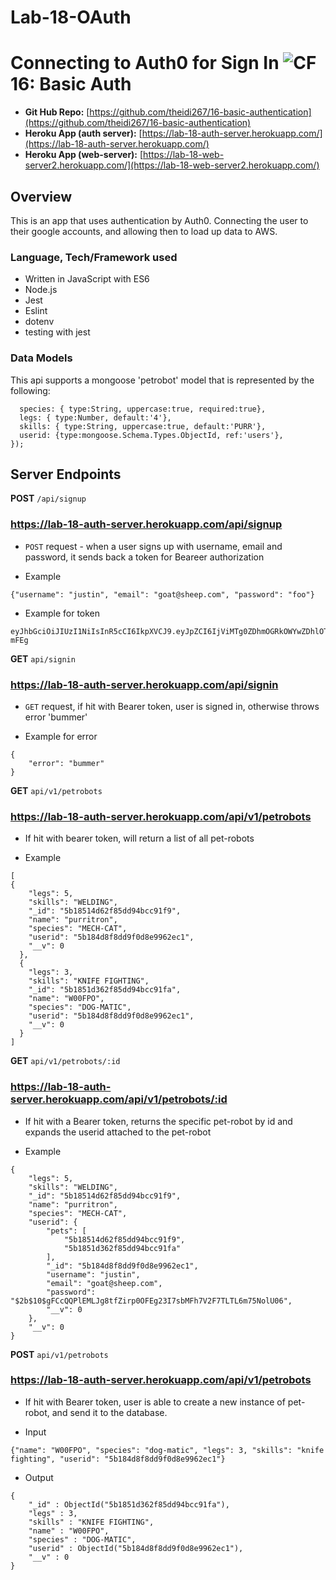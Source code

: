 # Lab-18-OAuth
Connecting to Auth0 for Sign In
![CF](https://camo.githubusercontent.com/70edab54bba80edb7493cad3135e9606781cbb6b/687474703a2f2f692e696d6775722e636f6d2f377635415363382e706e67) 16: Basic Auth
===

* **Git Hub Repo:** [https://github.com/theidi267/16-basic-authentication](https://github.com/theidi267/16-basic-authentication)
* **Heroku App (auth server):** [https://lab-18-auth-server.herokuapp.com/](https://lab-18-auth-server.herokuapp.com/)
* **Heroku App (web-server):** [https://lab-18-web-server2.herokuapp.com/](https://lab-18-web-server2.herokuapp.com/)

## Overview
This is an app that uses authentication by Auth0. Connecting the user to their google accounts, and allowing then to load up data to AWS.

### Language, Tech/Framework used
- Written in JavaScript with ES6
- Node.js
- Jest
- Eslint
- dotenv
- testing with jest

### Data Models

This api supports a mongoose 'petrobot' model that is represented by the following:
```name: { type:String, required:true },
  species: { type:String, uppercase:true, required:true},
  legs: { type:Number, default:'4'},
  skills: { type:String, uppercase:true, default:'PURR'},
  userid: {type:mongoose.Schema.Types.ObjectId, ref:'users'},
});
```

## Server Endpoints

**POST** `/api/signup`

### https://lab-18-auth-server.herokuapp.com/api/signup
* `POST` request - when a user signs up with username, email and password, it sends back a token for Beareer authorization

- Example
 
 ```
 {"username": "justin", "email": "goat@sheep.com", "password": "foo"}
 ```

- Example for token

```
eyJhbGciOiJIUzI1NiIsInR5cCI6IkpXVCJ9.eyJpZCI6IjViMTg0ZDhmOGRkOWYwZDhlOTk2MmVjMSIsImlhdCI6MTUyODMxOTM3NX0.Pzg_k06Z7wGMi83g4QCM4Nr4AAYy8pinQqlfwj-mFEg
```


**GET** `api/signin`

### https://lab-18-auth-server.herokuapp.com/api/signin

* `GET` request, if hit with Bearer token, user is signed in, otherwise throws error 'bummer'


- Example for error
```
{
    "error": "bummer"
}
```

**GET** `api/v1/petrobots`

### https://lab-18-auth-server.herokuapp.com/api/v1/petrobots

- If hit with bearer token, will return a list of all pet-robots

- Example 

```
[
{
    "legs": 5,
    "skills": "WELDING",
    "_id": "5b18514d62f85dd94bcc91f9",
    "name": "purritron",
    "species": "MECH-CAT",
    "userid": "5b184d8f8dd9f0d8e9962ec1",
    "__v": 0
  },
  {
    "legs": 3,
    "skills": "KNIFE FIGHTING",
    "_id": "5b1851d362f85dd94bcc91fa",
    "name": "W00FPO",
    "species": "DOG-MATIC",
    "userid": "5b184d8f8dd9f0d8e9962ec1",
    "__v": 0
  }
]
```

**GET** `api/v1/petrobots/:id`

### https://lab-18-auth-server.herokuapp.com/api/v1/petrobots/:id

- If hit with a Bearer token, returns the specific pet-robot by id and expands the userid attached to the pet-robot

- Example 

```
{
    "legs": 5,
    "skills": "WELDING",
    "_id": "5b18514d62f85dd94bcc91f9",
    "name": "purritron",
    "species": "MECH-CAT",
    "userid": {
        "pets": [
            "5b18514d62f85dd94bcc91f9",
            "5b1851d362f85dd94bcc91fa"
        ],
        "_id": "5b184d8f8dd9f0d8e9962ec1",
        "username": "justin",
        "email": "goat@sheep.com",
        "password": "$2b$10$gFCcQQPlEMLJg8tfZirp0OFEg23I7sbMFh7V2F7TLTL6m75NolU06",
        "__v": 0
    },
    "__v": 0
}
```

**POST** `api/v1/petrobots`

### https://lab-18-auth-server.herokuapp.com/api/v1/petrobots

- If hit with Bearer token, user is able to create a new instance of pet-robot, and send it to the database.

- Input

```
{"name": "W00FPO", "species": "dog-matic", "legs": 3, "skills": "knife fighting", "userid": "5b184d8f8dd9f0d8e9962ec1"}
```

- Output

```
{
    "_id" : ObjectId("5b1851d362f85dd94bcc91fa"),
    "legs" : 3,
    "skills" : "KNIFE FIGHTING",
    "name" : "W00FPO",
    "species" : "DOG-MATIC",
    "userid" : ObjectId("5b184d8f8dd9f0d8e9962ec1"),
    "__v" : 0
}
```
